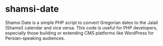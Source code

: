 # shamsi-date
Shamsi Date is a simple PHP script to convert Gregorian dates to the Jalali (Shamsi) calendar and vice versa. This code is useful for PHP developers, especially those building or extending CMS platforms like WordPress for Persian-speaking audiences.
